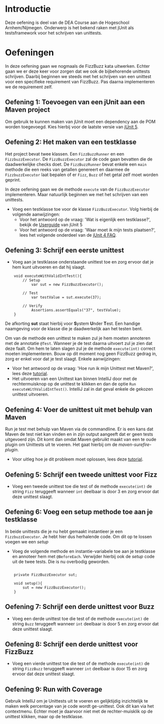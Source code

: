 # Introductie

Deze oefening is deel van de DEA Course aan de Hogeschool Arnhem/Nijmegen. Onderwerp is
het bekend raken met jUnit als testsframework voor het schrijven van unittests.

# Oefeningen
In deze oefening gaan we nogmaals de FizzBuzz kata uitwerken. Echter gaan we er deze keer voor zorgen
dat we ook de bijbehorende unittests schrijven. 
Daarbij beginnen we steeds met het schrijven van een unittest voor een specifieke requirement van 
FizzBuzz. Pas daarna implementeren we de requirement zelf. 

## Oefening 1: Toevoegen van een jUnit aan een Maven project
Om gebruik te kunnen maken van jUnit moet een dependency aan de POM worden toegevoegd. Kies hierbij voor de laatste 
versie van [jUnit 5](https://junit.org/junit5/). 

## Oefening 2: Het maken van een testklasse
Het project bevat twee klassen. Een `FizzBuzzRunner` en een `FizzbuzzExecutor`. De `FizzBuzzExecutor`
zal de code gaan bevatten die de daadwerkelijke checks doet. De `FizzBuzzRunner` bevat enkele een `main`
methode die een reeks van getallen genereert en daarmee de `FizzbuzzExecutor` laat bepalen of er `Fizz`, 
`Buzz` of het getal zelf moet worden geprint.

In deze oefening gaan we de methode `execute` van de `FizzBuzzExecutor` implementeren. Maar natuurlijk 
beginnen we met het schrijven van een unittests.

* Voeg een testklasse toe voor de klasse `FizzBuzzExecutor`. Volg hierbij de volgende aanwijzingen:
    * Voor het antwoord op de vraag: 'Wat is eigenlijk een testklasse?', bekijk de 
    [Userguide](https://junit.org/junit5/docs/current/user-guide/) van jUnit 5
    * Voor het antwoord op de vraag: 'Waar moet ik mijn tests plaatsen?', lees het volgende onderdeel van 
    de [jUnit 4 FAQ](https://junit.org/junit4/faq.html#organize_1). 
    
## Oefening 3: Schrijf een eerste unittest
* Voeg aan je testklasse onderstaande unittest toe en zorg ervoor dat je hem kunt uitvoeren en dat hij slaagt.
```$xslt
    void executeWithValidIntTest(){
        // Setup
            var sut = new FizzBuzzExecutor();
            
        // Test
            var testValue = sut.execute(37);
            
        // Verify
            Assertions.assertEquals("37", testValue);
    }
```

De afkorting **sut** staat hierbij voor **S**ystem **U**nder **T**est. Een handige naamgeving voor de klasse die je daadwerkelijk aan het 
testen bent.

Om van de methode een unittest te maken zul je hem moeten annoteren met de annotatie `@Test`. Wanneer je de test
daarna uitvoert zul je zien dat deze faalt. Om hem te laten slagen zul je de methode `execute(int)` correct moeten 
implementeren. Bouw op dit moment nog geen FizzBuzz gedrag in, zorg er enkel voor dat je test slaagt. Enkele aanwijzingen:
    
* Voor het antwoord op de vraag: 'Hoe run ik mijn Unittest met Maven?', lees deze 
        [tutorial](https://www.mkyong.com/maven/how-to-run-unit-test-with-maven/).
* Het uitvoeren van een Unittest kan binnen IntelliJ door met de rechtermuisknop op de unittest te klikken en
    dan de optie `Run executeWithValidIntTest()`. IntelliJ zal in dat geval enkele de gekozen unittest uitvoeren.

## Oefening 4: Voer de unittest uit met behulp van Maven  
Run je test met behulp van Maven via de commandline. Er is een kans dat Maven de test niet kan vinden en in zijn
output aangeeft dat er geen tests uitgevoerd zijn. Dit komt dan omdat Maven gebruikt maakt van een te oude plugin om
Unittests uit te voeren. Het gaat hierbij om de *maven-surefire-plugin*.
* Voor uitleg hoe je dit probleem moet oplossen, lees deze [tutorial](https://junit.org/junit5/docs/current/user-guide/#running-tests-build-maven).
  
## Oefening 5: Schrijf een tweede unittest voor Fizz
* Voeg een tweede unittest toe die test of de methode `execute(int)` de string `Fizz` teruggeeft wanneer `int` deelbaar is 
door 3 en zorg ervoor dat deze unittest slaagt.

## Oefening 6: Voeg een setup methode toe aan je testklasse
In beide unittests die je nu hebt gemaakt instantieer je een `FizzbuzzExecutor`. Je hebt hier dus herhalende code. Om dit
op te lossen voegen we een *setup*

* Voeg de volgende methode en instantie-variabele toe aan je testklasse en annoteer hem met `@BeforeEach`. Verwijder hierbij ook de *setup* code uit
de twee tests. Die is nu overbodig geworden.
```$xslt

    private FizzBuzzExecutor sut;
    
    void setup(){
        sut = new FizzBuzzExecutor();
    }
```

## Oefening 7: Schrijf een derde unittest voor Buzz
* Voeg een derde unittest toe die test of de methode `execute(int)` de string `Buzz` teruggeeft wanneer `int` deelbaar is 
door 5 en zorg ervoor dat deze unittest slaagt.

## Oefening 8: Schrijf een derde unittest voor FizzBuzz
* Voeg een vierde unittest toe die test of de methode `execute(int)` de string `FizzBuzz` teruggeeft wanneer `int` deelbaar is 
door 15 en zorg ervoor dat deze unittest slaagt.

## Oefening 9: Run with Coverage
Gebruik IntelliJ om je Unittests uit te voeren en gelijktijdig inzichtelijk te maken welk percentage van je code
wordt ge-unittest. Ook dit kan via het contextmenu. Echter moet je daarvoor niet met de rechter-muisklik op de unittest klikken, 
maar op de testklasse.
